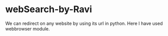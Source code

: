 # webSearch-by-Ravi
We can redirect on any website by using its url in python. Here I have used webbrowser module.
